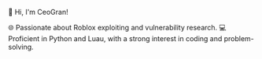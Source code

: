 👋 Hi, I'm CeoGran!

🌐 Passionate about Roblox exploiting and vulnerability research.
💻 Proficient in Python and Luau, with a strong interest in coding and problem-solving.
